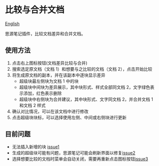 # 比较与合并文档

[English](./README_en_US.md)

思源笔记插件，比较文档差异和合并文档。

## 使用方法

1. 点击右上图标按钮(文档差异比较与合并)
2. 搜索选定原文档（文档 1）和想要与之比较的文档（文档 2），点击开始比较
3. 将生成原文档的副本，并在该副本中逐块显示差异
   - 超级块最左侧块为文档 1 中的块
   - 超级块中间块为差异展示，其中块形式、样式全部同文档 2，文字绿色表示添加，红色表示删除
   - 超级块中右侧块为合并建议，其中块形式、文字同文档 2，并合并文档 1 和文档 2 样式
4. 确认对比情况，可以在该文档中进行修改
5. 点击超级块块标，可以选择使用左侧、中间或右侧块进行更新

## 目前问题

- 无法插入新增的块 [issue1](https://github.com/etchnight/siyuan-plugin-diff/issues/1)
- 生成的超级块可能有问题，思源笔记可能会刷新界面以修复[issue2](https://github.com/etchnight/siyuan-plugin-diff/issues/2)
- 选择想要比较的文档时菜单会自动关闭，需要再重新点击图标按钮[issue3](https://github.com/etchnight/siyuan-plugin-diff/issues/3)
